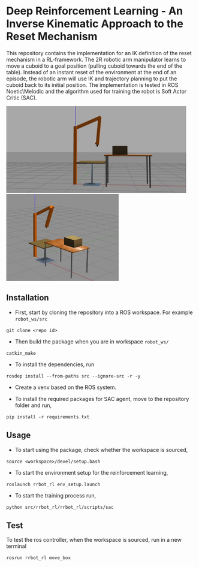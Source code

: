 # Deep Reinforcement Learning - An Inverse Kinematic Approach to the Reset Mechanism
This repository contains the implementation for an IK definition of the reset mechanism in a RL-framework. The 2R robotic arm manipulator learns to move a cuboid to a goal position (pulling cuboid towards the end of the table). Instead of an instant reset of the environment at the end of an episode, the robotic arm will use IK and trajectory planning to put the cuboid back to its initial position. The implementation is tested in ROS Noetic\Melodic and the algorithm used for training the robot is Soft Actor Critic (SAC).

<img src="https://github.com/geekzyn/rl-robotic-ik-resetmechanism/blob/master/results/animated_resetmechanism.gif" width="480" height="232"> <img src="https://github.com/geekzyn/rl-robotic-ik-resetmechanism/blob/master/results/animated_resetmechanism2.gif" width="300" height="232">



## Installation

 - First, start by cloning the repository into a ROS workspace. For example `robot_ws/src`

```
git clone <repo id>
```

 - Then build the package when you are in workspace `robot_ws/`

```
catkin_make
```

 - To install the dependencies, run

```
rosdep install --from-paths src --ignore-src -r -y
```

 - Create a venv based on the ROS system.

 - To install the required packages for SAC agent, move to the repository folder and run,

```
pip install -r requirements.txt
```

## Usage

 - To start using the package, check whether the workspace is sourced,

```
source <workspace>/devel/setup.bash
```

 - To start the environment setup for the reinforcement learning,

```
roslaunch rrbot_rl env_setup.launch
```

 - To start the training process run,

```
python src/rrbot_rl/rrbot_rl/scripts/sac
```

## Test

To test the ros controller, when the workspace is sourced, run in a new terminal

```
rosrun rrbot_rl move_box
```
